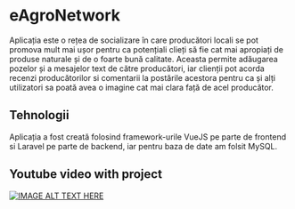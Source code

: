 # eAgroNetwork

  Aplicația este o rețea de socializare în care producători locali se pot promova mult mai ușor pentru ca potențiali clieți să fie cat mai apropiați de produse naturale
și de o foarte bună calitate. Aceasta permite adăugarea pozelor și a mesajelor text de către producători, iar clienții pot acorda recenzi producătorilor si comentarii la
postările acestora pentru ca și alți utilizatori sa poată avea o imagine cat mai clara față de acel producător.
  
## Tehnologii

  Aplicația a fost creată folosind framework-urile VueJS pe parte de frontend si Laravel pe parte de backend, iar pentru baza de date am folsit MySQL.

## Youtube video with project

[![IMAGE ALT TEXT HERE](https://img.youtube.com/vi/GMQlSrAOvsk/0.jpg)](https://www.youtube.com/watch?v=GMQlSrAOvsk)
